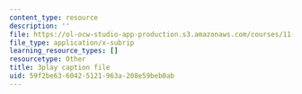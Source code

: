 ```yaml
---
content_type: resource
description: ''
file: https://ol-ocw-studio-app-production.s3.amazonaws.com/courses/11-384-malaysia-sustainable-cities-practicum-spring-2018/59f2be6360425121963a208e59beb0ab_hP9FIMolHEA.vtt
file_type: application/x-subrip
learning_resource_types: []
resourcetype: Other
title: 3play caption file
uid: 59f2be63-6042-5121-963a-208e59beb0ab
---
```

